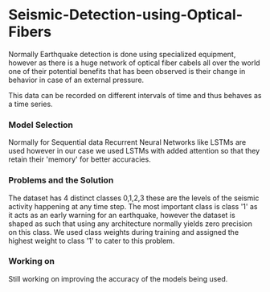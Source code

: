 # Seismic-Detection-using-Optical-Fibers
Normally Earthquake detection is done using specialized equipment, however as there is a huge network of optical fiber cabels all over the world one of their potential benefits that has been observed is their change in behavior in case of an external pressure.  

This data can be recorded on different intervals of time and thus behaves as a time series.  

### Model Selection
Normally for Sequential data Recurrent Neural Networks like LSTMs are used however in our case we used LSTMs with added attention so that they retain their 'memory' for better accuracies.

### Problems and the Solution
The dataset has 4 distinct classes 0,1,2,3 these are the levels of the seismic activity happening at any time step. The most important class is class '1' as it acts as an early warning for an earthquake, however the dataset is shaped as such that using any architecture normally yields zero precision on this class. We used class weights during training and assigned the highest weight to class '1' to cater to this problem.

### Working on
Still working on improving the accuracy of the models being used.
